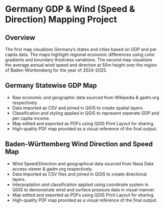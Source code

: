# Germany GDP & Wind (Speed & Direction) Mapping Project

## Overview  
The first map visualizes Germany’s states and cities based on GDP and per capita data. The maps highlight regional economic differences using color gradients and boundary thickness variations.
The second map visualizes the average annual wind speed and direction at 50m height over the region of Baden-Württemberg for the year of 2024-2025.

## Germany Statewise GDP Map
- Raw economic and geographic data sourced from Wikipedia & gadm.org respectively.  
- Data imported as CSV and joined in QGIS to create spatial layers.  
- Classification and styling applied in QGIS to represent seperate GDP and per capita income.  
- Map edited and exported as PDFs using QGIS Print Layout for sharing.  
- High-quality PDF map provided as a visual reference of the final output.

## Baden-Württemberg Wind Direction and Speed Map  
- Wind Speed/Direction and geographical data sourced from Nasa Data access viewer & gadm.org respectively.  
- Data imported as CSV files and joined in QGIS to create directional layers.  
- Interpoplation and classification applied using coordinate system in QGIS to demonstrate wind and surface pressure data in visual manner.
- Map edited and exported as PDFs using QGIS Print Layout for sharing.  
- High-quality PDF map provided as a visual reference of the final output.